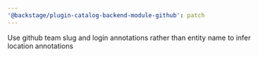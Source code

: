 ```yaml
---
'@backstage/plugin-catalog-backend-module-github': patch
---
```


Use github team slug and login annotations rather than entity name to infer location annotations
